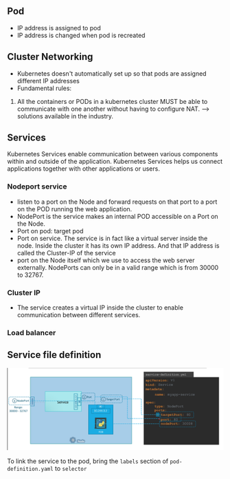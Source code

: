 ## Pod

- IP address is assigned to pod 
- IP address is changed when pod is recreated
## Cluster Networking

- Kubernetes doesn't automatically set up so that pods are assigned different IP addresses
- Fundamental rules: 
1. All the containers or PODs in a kubernetes cluster MUST be able to communicate with one another without having to configure NAT.
--> solutions available in the industry. 


## Services 

Kubernetes Services enable communication between various components within and
outside of the application. Kubernetes Services helps us connect applications
together with other applications or users. 


### Nodeport service

- listen to a port on the Node and forward requests on that port to a port on the POD running the web application.
- NodePort is the service makes an internal POD accessible on a Port on the Node.
- Port on pod: target pod
- Port on service. The service is in fact like a virtual server inside the node. Inside the cluster it has its own IP address. And that IP address is called the Cluster-IP of the service
- port on the Node itself which we use to access the web server externally. NodePorts can only be in a valid range which is from 30000 to 32767.
### Cluster IP

- The service creates a virtual IP inside the cluster to enable communication between different services. 

### Load balancer 


## Service file definition 

![](../img/Pasted_image_20240622105553.png)

To link the service to the pod, bring the `labels` section of `pod-definition.yaml` to `selector`



